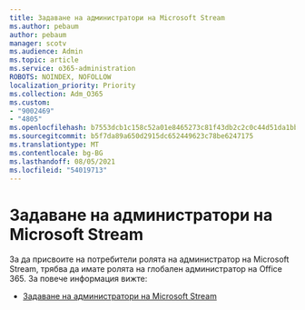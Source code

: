 ```yaml
---
title: Задаване на администратори на Microsoft Stream
ms.author: pebaum
author: pebaum
manager: scotv
ms.audience: Admin
ms.topic: article
ms.service: o365-administration
ROBOTS: NOINDEX, NOFOLLOW
localization_priority: Priority
ms.collection: Adm_O365
ms.custom:
- "9002469"
- "4805"
ms.openlocfilehash: b7553dcb1c158c52a01e8465273c81f43db2c2c0c44d51da1bb3e39d698d18c3
ms.sourcegitcommit: b5f7da89a650d2915dc652449623c78be6247175
ms.translationtype: MT
ms.contentlocale: bg-BG
ms.lasthandoff: 08/05/2021
ms.locfileid: "54019713"
---
```

# <a name="assign-microsoft-stream-admins"></a>Задаване на администратори на Microsoft Stream

За да присвоите на потребители ролята на администратор на Microsoft Stream, трябва да имате ролята на глобален администратор на Office 365. За повече информация вижте:

- [Задаване на администратори на Microsoft Stream](https://docs.microsoft.com/stream/assign-administrator-user-role)
